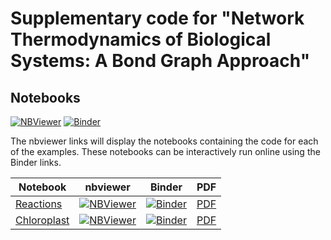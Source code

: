 # Supplementary code for "Network Thermodynamics of Biological Systems: A Bond Graph  Approach"

## Notebooks
[![NBViewer](https://github.com/jupyter/design/blob/master/logos/Badges/nbviewer_badge.svg)](https://nbviewer.jupyter.org/github/gawthrop/GawPan22/tree/main/) [![Binder](https://mybinder.org/badge_logo.svg)](https://mybinder.org/v2/gh/gawthrop/GawPan22/main)

The nbviewer links will display the notebooks containing the code for each of the examples. These notebooks can be interactively run online using the Binder links.

Notebook | nbviewer | Binder | PDF
--- | --- | --- | ---
[Reactions](https://github.com/gawthrop/GawPan22/blob/main/Reactions.ipynb)| [![NBViewer](https://github.com/jupyter/design/blob/master/logos/Badges/nbviewer_badge.svg)](https://nbviewer.jupyter.org/github/gawthrop/GawPan22/blob/main/Reactions.ipynb) | [![Binder](https://mybinder.org/badge_logo.svg)](https://mybinder.org/v2/gh/gawthrop/GawPan22/main?filepath=Reactions.ipynb) | [PDF](https://github.com/gawthrop/GawPan22/blob/main/Reactions.pdf)
[Chloroplast](https://github.com/gawthrop/GawPan22/blob/main/Chloroplast.ipynb) | [![NBViewer](https://github.com/jupyter/design/blob/master/logos/Badges/nbviewer_badge.svg)](https://nbviewer.jupyter.org/github/gawthrop/GawPan22/blob/main/Chloroplast.ipynb) | [![Binder](https://mybinder.org/badge_logo.svg)](https://mybinder.org/v2/gh/gawthrop/GawPan22/main?filepath=Chloroplast.ipynb) | [PDF](https://github.com/gawthrop/GawPan22/blob/main/Chloroplast.pdf)
